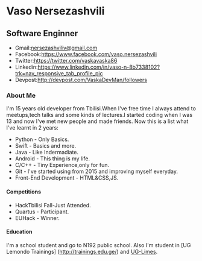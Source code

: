 # Vaso Nersezashvili 
## Software Enginner
* Gmail:nersezashviliv@gmail.com
* Facebook:https://www.facebook.com/vaso.nersezashvili
* Twitter:https://twitter.com/vaskavaska86
* Linkedin:https://www.linkedin.com/in/vaso-n-8b7338102?trk=nav_responsive_tab_profile_pic
* Devpost:http://devpost.com/VaskaDevMan/followers

### About Me
I'm 15 years old developer from Tbilisi.When I've free time I always attend to meetups,tech talks and some kinds of lectures.I started coding when I was 13 and now I've met new people and made friends.
Now this is a list what I've learnt in 2 years:
* Python - Only Basics.
* Swift - Basics and more.
* Java - Like Indermadiate.
* Android - This thing is my life.
* C/C++ - Tiny Experience,only for fun.
* Git - I've started using from 2015 and improving myself everyday.
* Front-End Development - HTML&CSS,JS.

#### Competitions
 * HackTbilisi Fall-Just Attended.
 * Quartus - Participant.
 * EUHack - Winner.
 
#### Education
 I'm a school student and go to N192 public school.
 Also I'm student in [UG Lemondo Trainings] (http://trainings.edu.ge/) and [UG-Limes](uglimes.ge).

